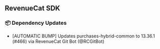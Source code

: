 ## RevenueCat SDK
### 📦 Dependency Updates
* [AUTOMATIC BUMP] Updates purchases-hybrid-common to 13.36.1 (#466) via RevenueCat Git Bot (@RCGitBot)
